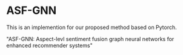 # ASF-GNN
This is an implemention for our proposed method based on Pytorch.

"ASF-GNN: Aspect-levl sentiment fusion graph neural networks for enhanced recommender systems"
